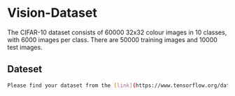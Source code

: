 # Vision-Dataset
The CIFAR-10 dataset consists of 60000 32x32 colour images in 10 classes, with 6000 images per class. There are 50000 training images and 10000 test images.

## Dateset
```bash
Please find your dataset from the [link](https://www.tensorflow.org/datasets/catalog/cifar10) 
```



